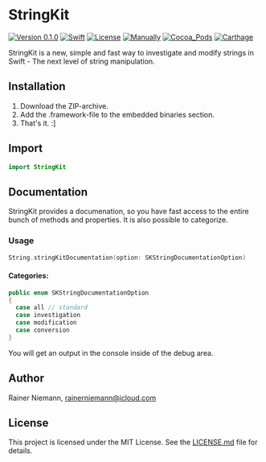# StringKit
[![Version 0.1.0](https://img.shields.io/badge/Version_0.1.0-unstable-orange.svg?style=flat)](#StringKit-0.1.0)
[![Swift](https://img.shields.io/badge/Swift-3.1-brightgreen.svg?style=flat)](https://swift.org)
[![License](https://img.shields.io/badge/License-MIT-brightgreen.svg?style=flat)](/LICENSE.md)
[![Manually](https://img.shields.io/badge/Dynamic_Framework-supported-brightgreen.svg?style=flat)](#installation)
[![Cocoa_Pods](https://img.shields.io/badge/Cocoa_Pods-currently_not_supported-red.svg?style=flat)](#installation)
[![Carthage](https://img.shields.io/badge/Carthage-currently_not_supported-red.svg?style=flat)](#installation)

StringKit is a new, simple and fast way to investigate and modify strings in Swift - The next level of string manipulation.

## Installation
1. Download the ZIP-archive.
2. Add the .framework-file to the embedded binaries section.
3. That's it. :]

## Import
```swift
import StringKit
```

## Documentation
StringKit provides a documenation, so you have fast access to the entire bunch of methods and properties. It is also possible to categorize.

### Usage
```swift
String.stringKitDocumentation(option: SKStringDocumentationOption)
```

#### Categories:
```swift
public enum SKStringDocumentationOption
{
  case all // standard
  case investigation
  case modification
  case conversion
}
```

You will get an output in the console inside of the debug area.

## Author
Rainer Niemann, rainerniemann@icloud.com

## License
This project is licensed under the MIT License. See the [LICENSE.md](/LICENSE.md) file for details.
